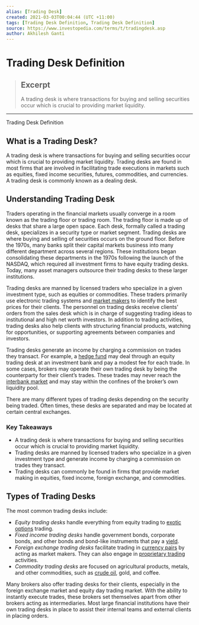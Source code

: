 ```yaml
---
alias: [Trading Desk]
created: 2021-03-03T00:04:44 (UTC +11:00)
tags: [Trading Desk Definition, Trading Desk Definition]
source: https://www.investopedia.com/terms/t/tradingdesk.asp
author: Akhilesh Ganti
---
```


# Trading Desk Definition

> ## Excerpt
> A trading desk is where transactions for buying and selling securities occur which is crucial to providing market liquidity.

---

Trading Desk Definition
## What is a Trading Desk?

A trading desk is where transactions for buying and selling securities occur which is crucial to providing market liquidity. Trading desks are found in most firms that are involved in facilitating trade executions in markets such as equities, fixed income securities, futures, commodities, and currencies. A trading desk is commonly known as a dealing desk.

## Understanding Trading Desk

Traders operating in the financial markets usually converge in a room known as the trading floor or trading room. The trading floor is made up of desks that share a large open space. Each desk, formally called a trading desk, specializes in a security type or market segment. Trading desks are where buying and selling of securities occurs on the ground floor. Before the 1970s, many banks split their capital markets business into many different department across several regions. These institutions began consolidating these departments in the 1970s following the launch of the NASDAQ, which required all investment firms to have equity trading desks. Today, many asset managers outsource their trading desks to these larger institutions.

Trading desks are manned by licensed traders who specialize in a given investment type, such as equities or commodities. These traders primarily use electronic trading systems and [market makers](https://www.investopedia.com/terms/m/marketmaker.asp) to identify the best prices for their clients. The personnel on trading desks receive clients' orders from the sales desk which is in charge of suggesting trading ideas to institutional and high net worth investors. In addition to trading activities, trading desks also help clients with structuring financial products, watching for opportunities, or supporting agreements between companies and investors.

Trading desks generate an income by charging a commission on trades they transact. For example, a [hedge fund](https://www.investopedia.com/terms/h/hedgefund.asp) may deal through an equity trading desk at an investment bank and pay a modest fee for each trade. In some cases, brokers may operate their own trading desk by being the counterparty for their client’s trades. These trades may never reach the [interbank market](https://www.investopedia.com/terms/i/interbankmarket.asp) and may stay within the confines of the broker’s own liquidity pool.

There are many different types of trading desks depending on the security being traded. Often times, these desks are separated and may be located at certain central exchanges.

### Key Takeaways

-   A trading desk is where transactions for buying and selling securities occur which is crucial to providing market liquidity.
-   Trading desks are manned by licensed traders who specialize in a given investment type and generate income by charging a commission on trades they transact.
-   Trading desks can commonly be found in firms that provide market making in equities, fixed income, foreign exchange, and commodities.

## Types of Trading Desks

The most common trading desks include:

-   _Equity trading desks_ handle everything from equity trading to [exotic options](https://www.investopedia.com/terms/e/exoticoption.asp) trading.
-   _Fixed income trading desks_ handle government bonds, corporate bonds, and other bonds and bond-like instruments that pay a [yield](https://www.investopedia.com/terms/y/yield.asp).
-   _Foreign exchange trading desks_ facilitate trading in [currency pairs](https://www.investopedia.com/terms/c/currencypair.asp) by acting as market makers. They can also engage in [proprietary trading](https://www.investopedia.com/terms/p/proprietarytrading.asp) activities.
-   _Commodity trading desks_ are focused on agricultural products, metals, and other commodities, such as [crude oil](https://www.investopedia.com/terms/c/crude-oil.asp), gold, and coffee.

Many brokers also offer trading desks for their clients, especially in the foreign exchange market and equity day trading market. With the ability to instantly execute trades, these brokers set themselves apart from other brokers acting as intermediaries. Most large financial institutions have their own trading desks in place to assist their internal teams and external clients in placing orders.

